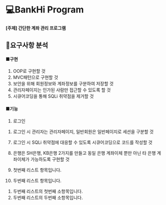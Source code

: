 # 💻BankHi Program
#### [주제] 간단한 계좌 관리 프로그램
## 📌요구사항 분석
#### ■구현
1. OOP로 구현할 것
2. MVC패턴으로 구현할 것
3. 보안을 위해 회원정보와 계좌정보를 구분하여 저장할 것
4. 관리자페이지는 인가된 사람만 접근할 수 있도록 할 것
5. 시큐어코딩을 통해 SQLi 취약점을 제거할 것
#### ■기능
1. 로그인
1) 로그인 시 관리자는 관리자페이지, 일반회원은 일반페이지로 세션을 구분할 것
7. 로그인 시 SQLi 취약점에 대응할 수 있도록 시큐어코딩으로 코드를 작성할 것
8. 은행은 SH은행, KB은행 2가지를 만들고 동일 은행 계좌이체 뿐만 아닌 타 은행 계좌이체가 가능하도록 구현할 것

1. 첫번째 리스트 항목입니다.
2. 두번째 리스트 항목입니다.
 1) 두번째 리스트의 첫번째 소항목입니다.
   2) 두번째 리스트의 두번째 소항목입니다.
